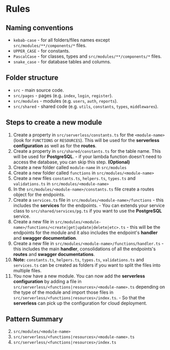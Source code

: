 # Rules

## Naming conventions

- `kebab-case` - for all folders/files names except `src/modules/**/components/*` files.
- `UPPER_CASE` - for constants.
- `PascalCase` - for classes, types and `src/modules/**/components/*` files.
- `snake_case` - for database tables and columns.

## Folder structure

- `src` - main source code.
- `src/pages` - pages (e.g. `index`, `login`, `register`).
- `src/modules` - modules (e.g. `users`, `auth`, `reports`).
- `src/shared` - shared code (e.g. `utils`, `constants`, `types`, `middlewares`).

## Steps to create a new module

1. Create a property in `src/serverless/constants.ts` for the `<module-name>` (look for `FUNCTIONS` or `RESOURCES`). This will be used for the **serverless configuration** as well as for the **routes**.
2. Create a property in `src/shared/constants.ts` for the table name. This will be used for **PostgreSQL**. - if your lambda function doesn't need to access the database, you can skip this step. **(Optional)**
3. Create a new folder called `module-name` in `src/modules`
4. Create a new folder called `functions` in `src/modules/<module-name>`
5. Create a new files `constants.ts`, `helpers.ts`, `types.ts` and `validations.ts` in `src/modules/<module-name>`
6. In the `src/modules/<module-name>/constants.ts` file create a routes object for the endpoints.
7. Create a `services.ts` file in `src/modules/<module-name>/functions` - this includes the **services** for the endpoints. - You can extends your service class to `src/shared/services/pg.ts` if you want to use the **PostgreSQL** service.
8. Create a new file in `src/modules/<module-name>/functions/<create|get|update|delete|etc>.ts` - this will be the endpoints for the module and it also includes the endpoint's **handler** and **swagger documentation**.
9. Create a new file in `src/modules/<module-name>/functions/handler.ts` - this includes the main **handler**, consolidations of all the endpoints's **routes** and **swagger documentations**.
10. **Note:** `constants.ts`, `helpers.ts`, `types.ts`, `validations.ts` and `services.ts` can be created as folders if you want to split the files into multiple files.
11. You now have a new module. You can now add the **serverless configuration** by adding a file in `src/serverless/<functions|resources>/<module-name>.ts` depending on the type of the module and import those files in `src/serverless/<functions|resources>/index.ts`. - So that the **serverless** can pick up the configuration for cloud deployment.

## Pattern Summary

2. `src/modules/<module-name>`
3. `src/serverless/<functions|resources>/<module-name>.ts`
4. `src/serverless/<functions|resources>/index.ts`
